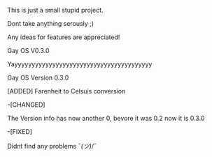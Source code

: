 This is just a small stupid project.

Dont take anything serously ;)

Any ideas for features are appreciated!



Gay OS V0.3.0

Yayyyyyyyyyyyyyyyyyyyyyyyyyyyyyyyyyyyyyyyy

Gay OS Version 0.3.0

[ADDED]
Farenheit to Celsuis conversion

-[CHANGED]

The Version info has now another 0, bevore it was 0.2 now it is 0.3.0

-[FIXED]

Didnt find any problems ¯_(ツ)_/¯


